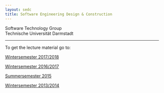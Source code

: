```yaml
---
layout: sedc
title: Software Engineering Design & Construction
---
```

Software Technology Group  
Technische Universität Darmstadt

---

To get the lecture material go to:

[Wintersemester 2017/2018](ws17-18)

[Wintersemester 2016/2017](ws16-17)

[Summersemester 2015](ss15/index.html)

[Wintersemester 2013/2014](ws13-14/index.html)
